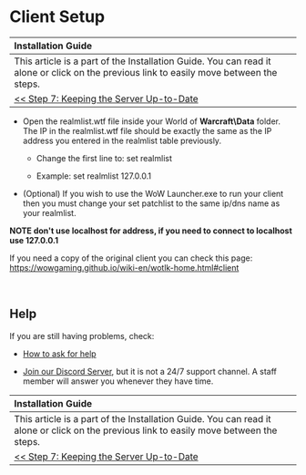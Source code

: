# Client Setup

| Installation Guide |
| :- |
| This article is a part of the Installation Guide. You can read it alone or click on the previous link to easily move between the steps. |
| [<< Step 7: Keeping the Server Up-to-Date](keeping-the-server-up-to-date.md) |


- Open the realmlist.wtf file inside your World of **Warcraft\Data** folder. The IP in the realmlist.wtf file should be exactly the same as the IP address you entered in the realmlist table previously.

    - Change the first line to: set realmlist <IP address used in realmlist table>
    
    - Example: set realmlist 127.0.0.1

- (Optional) If you wish to use the WoW Launcher.exe to run your client then you must change your set patchlist to the same ip/dns name as your realmlist.

**NOTE don't use localhost for address, if you need to connect to localhost use 127.0.0.1**

If you need a copy of the original client you can check this page: https://wowgaming.github.io/wiki-en/wotlk-home.html#client

<br>

## Help

If you are still having problems, check:

* [How to ask for help](How-to-ask-for-help.md)

* [Join our Discord Server](https://discord.gg/gkt4y2x), but it is not a 24/7 support channel. A staff member will answer you whenever they have time.

| Installation Guide |
| :- |
| This article is a part of the Installation Guide. You can read it alone or click on the previous link to easily move between the steps. |
| [<< Step 7: Keeping the Server Up-to-Date](keeping-the-server-up-to-date.md) |
